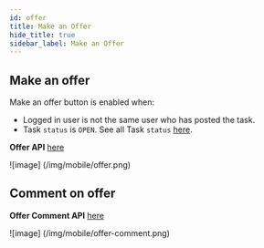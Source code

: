```yaml
---
id: offer
title: Make an Offer
hide_title: true
sidebar_label: Make an Offer
---
```


## Make an offer

Make an offer button is enabled when:
* Logged in user is not the same user who has posted the task.
* Task `status` is `OPEN`. See all Task `status` [here](/api/task-details.md#constants).

**Offer API** [here](/api/offer.md)

![image]
(/img/mobile/offer.png)

## Comment on offer

**Offer Comment API** [here](/api/offer.md#comment-on-an-offer)

![image]
(/img/mobile/offer-comment.png)